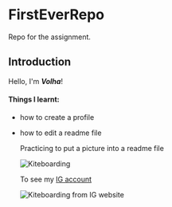 # FirstEverRepo
Repo for the assignment. 

## Introduction
Hello, I'm _**Volha**_!

#### Things I learnt:

* how to create a profile
* how to edit a readme file

  Practicing to put a picture into a readme file
  
  ![Kiteboarding](https://encrypted-tbn0.gstatic.com/images?q=tbn:ANd9GcQUMcMtruP_FPX4bT21uD5rTw_l2DlfxheIOs1GD_k4hQ&s)

  To see my [IG account](https://www.instagram.com/volha_parkhats/)
  
  ![Kiteboarding from IG website](https://www.instagram.com/p/Co2q50gvx7S/?utm_source=ig_web_copy_link&igsh=MzRlODBiNWFlZA==)
  


